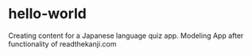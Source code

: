 # hello-world

Creating content for a Japanese language quiz app.
Modeling App after functionality of readthekanji.com

